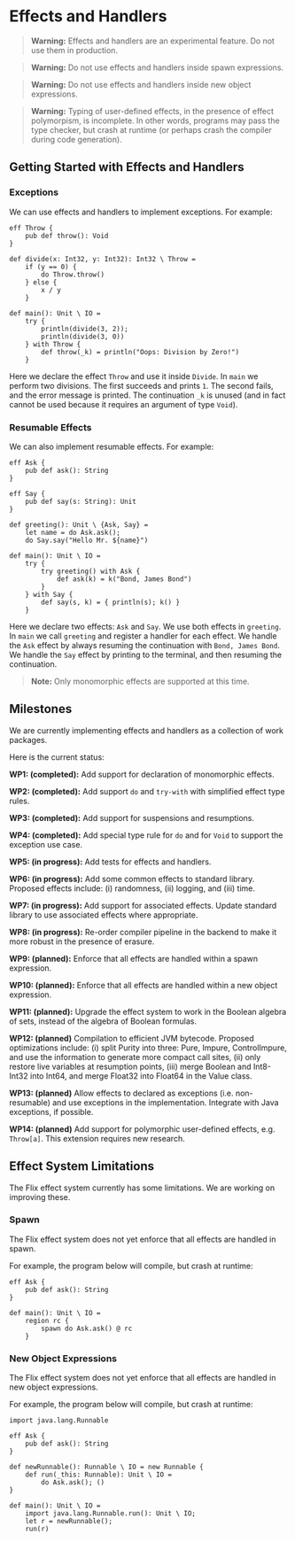 # Effects and Handlers

> **Warning:** Effects and handlers are an experimental feature. Do not use them
> in production.

> **Warning:** Do not use effects and handlers inside spawn expressions.

> **Warning:** Do not use effects and handlers inside new object expressions.

> **Warning:** Typing of user-defined effects, in the presence of effect
> polymorpism, is incomplete. In other words, programs may pass the type
> checker, but crash at runtime (or perhaps crash the compiler during code
> generation). 

## Getting Started with Effects and Handlers

### Exceptions

We can use effects and handlers to implement exceptions. For example:

```flix
eff Throw {
    pub def throw(): Void
}

def divide(x: Int32, y: Int32): Int32 \ Throw = 
    if (y == 0) {
        do Throw.throw()
    } else {
        x / y
    }

def main(): Unit \ IO = 
    try {
        println(divide(3, 2));
        println(divide(3, 0))
    } with Throw {
        def throw(_k) = println("Oops: Division by Zero!")
    }
```

Here we declare the effect `Throw` and use it inside `Divide`. In `main` we
perform two divisions. The first succeeds and prints `1`. The second fails, and
the error message is printed. The continuation `_k` is unused (and in fact
cannot be used because it requires an argument of type `Void`). 

### Resumable Effects

We can also implement resumable effects. For example:

```flix
eff Ask {
    pub def ask(): String
}

eff Say {
    pub def say(s: String): Unit
}

def greeting(): Unit \ {Ask, Say} = 
    let name = do Ask.ask();
    do Say.say("Hello Mr. ${name}")

def main(): Unit \ IO = 
    try {
        try greeting() with Ask {
            def ask(k) = k("Bond, James Bond")
        }
    } with Say {
        def say(s, k) = { println(s); k() }
    }
```

Here we declare two effects: `Ask` and `Say`. We use both effects in `greeting`.
In `main` we call `greeting` and register a handler for each effect. We handle
the `Ask` effect by always resuming the continuation with `Bond, James Bond`.
We handle the `Say` effect by printing to the terminal, and then resuming the
continuation.

> **Note:** Only monomorphic effects are supported at this time.

## Milestones

We are currently implementing effects and handlers as a collection of work packages.

Here is the current status:

**WP1: (completed):** Add support for declaration of monomorphic effects.

**WP2: (completed):** Add support `do` and `try-with` with simplified effect type rules.

**WP3: (completed):** Add support for suspensions and resumptions.

**WP4: (completed):** Add special type rule for `do` and for `Void` to support
the exception use case.

**WP5: (in progress):** Add tests for effects and handlers.

**WP6: (in progress):** Add some common effects to standard library. Proposed effects
include: (i) randomness, (ii) logging, and (iii) time.

**WP7: (in progress):** Add support for associated effects. Update standard
library to use associated effects where appropriate. 

**WP8: (in progress):** Re-order compiler pipeline in the backend to make it
more robust in the presence of erasure. 

**WP9: (planned):** Enforce that all effects are handled within a spawn expression.

**WP10: (planned):** Enforce that all effects are handled within a new object expression.

**WP11: (planned):** Upgrade the effect system to work in the Boolean algebra of
sets, instead of the algebra of Boolean formulas. 

**WP12: (planned)** Compilation to efficient JVM bytecode. Proposed optimizations
include: (i) split Purity into three: Pure, Impure, ControlImpure, and use the
information to generate more compact call sites, (ii) only restore live
variables at resumption points, (iii) merge Boolean and Int8-Int32 into Int64,
and merge Float32 into Float64 in the Value class. 

**WP13: (planned)** Allow effects to declared as exceptions (i.e. non-resumable)
and use exceptions in the implementation. Integrate with Java exceptions, if
possible. 

**WP14: (planned)** Add support for polymorphic user-defined effects, e.g.
`Throw[a]`. This extension requires new research. 

## Effect System Limitations

The Flix effect system currently has some limitations. We are working on improving
these.

### Spawn

The Flix effect system does not yet enforce that all effects are handled in spawn.

For example, the program below will compile, but crash at runtime:

```flix
eff Ask {
    pub def ask(): String
}

def main(): Unit \ IO = 
    region rc {
        spawn do Ask.ask() @ rc
    }
```

### New Object Expressions

The Flix effect system does not yet enforce that all effects are handled in new object expressions.

For example, the program below will compile, but crash at runtime:

```flix
import java.lang.Runnable

eff Ask {
    pub def ask(): String
}

def newRunnable(): Runnable \ IO = new Runnable {
    def run(_this: Runnable): Unit \ IO = 
        do Ask.ask(); ()
}

def main(): Unit \ IO = 
    import java.lang.Runnable.run(): Unit \ IO;
    let r = newRunnable();
    run(r)

```
